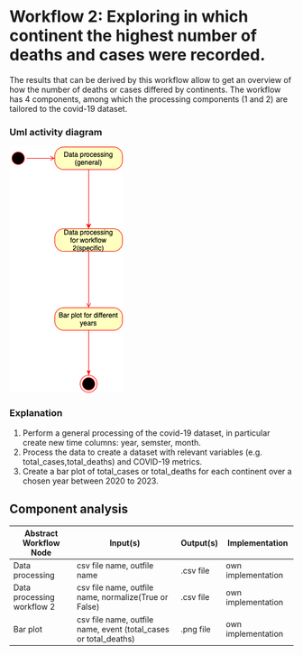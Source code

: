 # Workflow 2: Exploring in which continent the highest number of deaths and cases were recorded.
The results that can be derived by this workflow allow to get an overview of how the number of deaths or cases differed by continents. The workflow has 4 components, among which the processing components (1 and 2) are tailored to the covid-19 dataset. 

### Uml activity diagram
![Alt text](./Workflow2ActivityDiagram.png)
### Explanation
1. Perform a general processing of the covid-19 dataset, in particular create new time columns: year, semster, month.
2. Process the data to create a dataset with relevant variables (e.g. total_cases,total_deaths) and COVID-19 metrics.
3. Create a bar plot of total_cases or total_deaths for each continent over a chosen year between 2020 to 2023.


## Component analysis

| Abstract Workflow Node                  | Input(s)     | Output(s)                 | Implementation     |
|-----------------------------------------|--------------|---------------------------|--------------------|
| Data processing            | csv file name, outfile name | .csv file         | own implementation  |
| Data processing workflow 2    | csv file name, outfile name, normalize(True or False)  | .csv file   | own implementation |
| Bar plot                   | csv file name, outfile name, event (total_cases or total_deaths)   | .png  file | own implementation |




